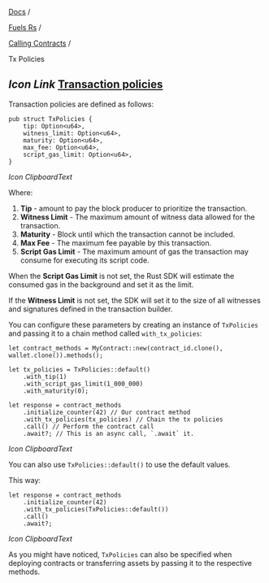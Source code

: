 [Docs](https://docs.fuel.network/) /

[Fuels Rs](https://docs.fuel.network/docs/fuels-rs/) /

[Calling Contracts](https://docs.fuel.network/docs/fuels-rs/calling-contracts/) /

Tx Policies

## _Icon Link_ [Transaction policies](https://docs.fuel.network/docs/fuels-rs/calling-contracts/tx-policies/\#transaction-policies)

Transaction policies are defined as follows:

```fuel_Box fuel_Box-idXKMmm-css
pub struct TxPolicies {
    tip: Option<u64>,
    witness_limit: Option<u64>,
    maturity: Option<u64>,
    max_fee: Option<u64>,
    script_gas_limit: Option<u64>,
}
```

_Icon ClipboardText_

Where:

1. **Tip** \- amount to pay the block producer to prioritize the transaction.
2. **Witness Limit** \- The maximum amount of witness data allowed for the transaction.
3. **Maturity** \- Block until which the transaction cannot be included.
4. **Max Fee** \- The maximum fee payable by this transaction.
5. **Script Gas Limit** \- The maximum amount of gas the transaction may consume for executing its script code.

When the **Script Gas Limit** is not set, the Rust SDK will estimate the consumed gas in the background and set it as the limit.

If the **Witness Limit** is not set, the SDK will set it to the size of all witnesses and signatures defined in the transaction builder.

You can configure these parameters by creating an instance of `TxPolicies` and passing it to a chain method called `with_tx_policies`:

```fuel_Box fuel_Box-idXKMmm-css
let contract_methods = MyContract::new(contract_id.clone(), wallet.clone()).methods();

let tx_policies = TxPolicies::default()
    .with_tip(1)
    .with_script_gas_limit(1_000_000)
    .with_maturity(0);

let response = contract_methods
    .initialize_counter(42) // Our contract method
    .with_tx_policies(tx_policies) // Chain the tx policies
    .call() // Perform the contract call
    .await?; // This is an async call, `.await` it.
```

_Icon ClipboardText_

You can also use `TxPolicies::default()` to use the default values.

This way:

```fuel_Box fuel_Box-idXKMmm-css
let response = contract_methods
    .initialize_counter(42)
    .with_tx_policies(TxPolicies::default())
    .call()
    .await?;
```

_Icon ClipboardText_

As you might have noticed, `TxPolicies` can also be specified when deploying contracts or transferring assets by passing it to the respective methods.
